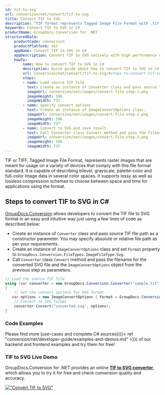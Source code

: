 ```yaml
---
id: tif-to-svg
url: conversion/net/convert/tif-to-svg
title: Convert TIF to SVG
description: "TIF format represents Tagged Image File Format with .tif extension. Learn how to convert TIF to SVG file programmatically in C# language using GroupDocs.Conversion for .NET library."
keywords: Convert TIF to SVG in C#
productName: GroupDocs.Conversion for .NET
structuredData:
    productCode: conversion
    productPlatform: net
    appName: Convert TIF to SVG in C#
    appDescription: Convert TIF to SVG natively with high performance using C# language and server side GroupDocs.Conversion for .NET APIs, without the use of any software like Microsoft or Open Office.
    howTo:
        name: How to convert TIF to SVG in C# 
        description: Quick guide about how to convert TIF to SVG in C# with high performance and accuracy.
        url: conversion/net/convert/tif-to-svg/#steps-to-convert-tif-to-svg-in-c
        steps:
        - name: Load source TIF file 
          text: Create an instance of Converter class and pass source TIF file path as a constructor parameter. You may specify absolute or relative file path as per your requirements. 
          imageUrl: conversion/net/images/convert-file-step-1.png
          imageHeight: 196
          imageWidth: 737
        - name: Specify convert options 
          text: Create an instance of ImageConvertOptions class.
          imageUrl: conversion/net/images/convert-file-step-2.png
          imageHeight: 196
          imageWidth: 737
        - name: Convert to SVG and save result 
          text: Call Converter class Convert method and pass the filename for the converted HTML file and the ImageConvertOptions object from the previous step as parameters.
          imageUrl: conversion/net/images/convert-file-step-3.png
          imageHeight: 196
          imageWidth: 737
---
```


TIF or TIFF, Tagged Image File Format, represents raster images that are meant for usage on a variety of devices that comply with this file format standard. It is capable of describing bilevel, grayscale, palette-color and full-color image data in several color spaces. It supports lossy as well as lossless compression schemes to choose between space and time for applications using the format.

## Steps to convert TIF to SVG in C#

[GroupDocs.Conversion](https://products.groupdocs.com/conversion/net) allows developers to convert the TIF file to SVG format in an easy and intuitive way just using a few lines of code as described below:

* Create an instance of `Converter` class and pass source TIF file path as a constructor parameter. You may specify absolute or relative file path as per your requirements. 
* Create an instance of `ImageConvertOptions` class and set `Format` property to `GroupDocs.Conversion.FileTypes.ImageFileType.Svg`.
* Call `Converter` class `Convert` method and pass the filename for the converted SVG file and the `ImageConvertOptions` object from the previous step as parameters.

```csharp
// Load the source TIF file
using (var converter = new GroupDocs.Conversion.Converter("sample.tif"))
{
    // Set the convert options for SVG format
   var options = new ImageConvertOptions { Format = GroupDocs.Conversion.FileTypes.ImageFileType.Svg };
    // Convert to SVG format
    converter.Convert("converted.svg", options);
}
```

### Code Examples

Please find more [use-cases and complete C# sources]({{< ref "conversion/net/developer-guide/examples-and-demos.md" >}}) of our backend and frontend examples and try them for free!

### TIF to SVG Live Demo

GroupDocs.Conversion for .NET provides an online [**TIF to SVG converter**](https://products.groupdocs.app/conversion/tif-to-svg), which allows you to try it for free and check conversion quality and accuracy.

[!["Convert TIF to SVG"](conversion/net/images/convert-to-svg/convert-tif-to-svg.png)](https://products.groupdocs.app/conversion/tif-to-svg)